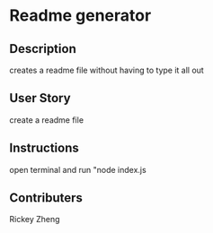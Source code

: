 
# Readme generator

## Description
creates a readme file without having to type it all out

## User Story
create a readme file 

## Instructions
open terminal and run "node index.js

## Contributers
Rickey Zheng

